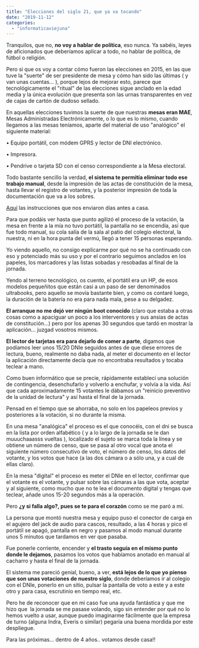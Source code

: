 ```yaml
---
title: "Elecciones del siglo 21, que ya va tocando"
date: "2019-11-12"
categories: 
  - "informaticaviejuna"
---
```


Tranquilos, que no, **no voy a hablar de política**, eso nunca. Ya sabéis, leyes de aficionados que deberíamos aplicar a todo, no hablar de política, de fútbol o religión.

Pero si que os voy a contar cómo fueron las elecciones en 2015, en las que tuve la "suerte" de ser presidente de mesa y cómo han sido las últimas ( y van unas cuentas... ), porque lejos de mejorar esto, parece que tecnológicamente el "ritual" de las elecciones sigue anclado en la edad media y la única evolución que presenta son las urnas transparentes en vez de cajas de cartón de dudoso sellado.

En aquellas elecciones tuvimos la suerte de que nuestras **mesas eran MAE**, Mesas Administradas Electrónicamente, o lo que es lo mismo, cuando llegamos a las mesas teníamos, aparte del material de uso "analógico" el siguiente material:

• Equipo portátil, con módem GPRS y lector de DNI electrónico.

• Impresora.

• Pendrive o tarjeta SD con el censo correspondiente a la Mesa electoral.

Todo bastante sencillo la verdad, **el sistema te permitía eliminar todo ese trabajo manual**, desde la impresión de las actas de constitución de la mesa, hasta llevar el registro de votantes, y la posterior impresión de toda la documentación que va a los sobres.

[Aquí](http://elecciones.mir.es/generales2015/es/files/pdf/miembros-de-mesa/MMM_MAE_G2015_castellano.pdf) las instrucciones que nos enviaron días antes a casa.

Para que podáis ver hasta que punto agilizó el proceso de la votación, la mesa en frente a la mía no tuvo portátil, la pantalla no se encendía, así que fue todo manual, su cola salía de la sala al patio del colegio electoral, la nuestra, ni en la hora punta del vermú, llegó a tener 15 personas esperando.

Yo viendo aquello, no consigo explicarme por qué no se ha continuado con eso y potenciado más su uso y por el contrario seguimos anclados en los papeles, los marcadores y las listas sobadas y resobadas al final de la jornada.

Yendo al terreno tecnológico, os cuento, el portátil era un HP, de esos modelos pequeñitos que están casi a un paso de ser denominados ultrabooks, pero aquello se movía bastante bien, y como os contaré luego, la duración de la batería no era para nada mala, pese a su delgadez.

**El arranque no me dejó ver ningún boot conocido** (claro que estaba a otras cosas como a apaciguar un poco a los interventores y sus ansias de actas de constitución...) pero por los apenas 30 segundos que tardó en mostrar la aplicación... juzgad vosotros mismos.

**El lector de tarjetas era para dejarlo de comer a parte**, digamos que podíamos leer unos 15/20 DNIe seguidos antes de que diese errores de lectura, bueno, realmente no daba nada, al meter el documento en el lector la aplicación directamente decía que no encontraba resultados y tocaba teclear a mano.

Como buen informático que se precie, rápidamente establecí una solución de contingencia, desenchufarlo y volverlo a enchufar, y volvía a la vida. Así que cada aproximadamente 15 votantes le dábamos un "reinicio preventivo de la unidad de lectura" y así hasta el final de la jornada.

Pensad en el tiempo que se ahorraba, no solo en los papeleos previos y posteriores a la votación, si no durante la misma.

En una mesa "analógica" el proceso es el que conocéis, con el dni se busca en la lista por orden alfabético ( y a lo largo de la jornada se le dan muuuchaaasss vueltas ), localizado el sujeto se marca toda la línea y se obtiene un número de censo, que se pasa al otro vocal que anota el siguiente número consecutivo de voto, el número de censo, los datos del votante, y los votos que hace (a las dos cámara o a sólo una, y a cual de ellas claro).

En la mesa "digital" el proceso es meter el DNIe en el lector, confirmar que el votante es el votante, y pulsar sobre las cámaras a las que vota, aceptar y al siguiente, como mucho que no te lea el documento digital y tengas que teclear, añade unos 15-20 segundos más a la operación.

Pero **¿y si falla algo?, pues se te para el corazón** como se me paró a mi.

La persona que montó nuestra mesa y equipo puso el conector de carga en el agujero del jack de audio para cascos, resultado, a las 4 horas y pico el portátil se apagó, pantalla en negro y pasamos al modo manual durante unos 5 minutos que tardamos en ver que pasaba.

Fue ponerle corriente, encender y **el trasto seguía en el mismo punto donde le dejamos**, pasamos los votos que habíamos anotado en manual al cacharro y hasta el final de la jornada.

El sistema me pareció genial, bueno, a ver, **está lejos de lo que yo pienso que son unas votaciones de nuestro siglo**, donde deberíamos ir al colegio con el DNIe, ponerlo en un sitio, pulsar la pantalla de voto a este y a este otro y para casa, escrutinio en tiempo real, etc.

Pero he de reconocer que en mi caso fue una ayuda fantástica y que me hizo que  la jornada se me pasase volando, sigo sin entender por qué no lo hemos vuelto a usar, aunque puedo imaginarme fácilmente que la empresa de turno (alguna Indra, Everis o similar) pegaría una buena mordida por este despliegue.

Para las próximas... dentro de 4 años.. votamos desde casa!!
